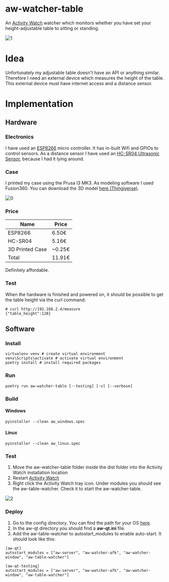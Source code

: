 # aw-watcher-table

An [Activity Watch](https://github.com/ActivityWatch/activitywatch) watcher which monitors whether you have set your height-adjustable table to sitting or standing.

![1](img/aw-watcher-table-1.jpg)

# Idea

Unfortunately my adjustable table doesn't have an API or anything similar. Therefore I need an external device which measures the height of the table. This external device must have internet access and a distance sensor.

# Implementation

## Hardware
### Electronics
I have used an [ESP8266](https://en.wikipedia.org/wiki/ESP8266) micro controller. It has in-built Wifi and GPIOs to control sensors. As a distance sensor I have used an [HC-SR04 Ultrasonic Sensor](http://wiki.sunfounder.cc/index.php?title=Ultrasonic_Module), because I had it lying around.

### Case
I printed my case using the Prusa I3 MK3. As modeling software I used Fusion360. You can download the 3D model [here (Thingiverse)](https://www.thingiverse.com/thing:4619348).

![0](img/aw-watcher-table-0.jpg)

### Price

| Name            | Price  |
|-----------------|--------|
| ESP8266         | 6.50€  |
| HC-SR04         | 5.16€  |
| 3D Printed Case | ~0.25€ |
| Total           | 11.91€ |

Definitely affordable.

### Test
When the hardware is finished and powered on, it should be possible to get the table height via the curl command:
```
# curl http://192.168.2.4/measure
{"table_height":128}
```

## Software
### Install
```
virtualenv venv # create virtual environment
venv\Scripts\activate # activate virtual environment
poetry install # install required packages
```
### Run
```
poetry run aw-watcher-table [--testing] [-v] [--verbose]
```
### Build
#### Windows
```
pyinstaller --clean aw_windows.spec
```
#### Linux
```
pyinstaller --clean aw_linux.spec
```
### Test
1. Move the aw-watcher-table folder inside the dist folder into the Activity Watch installation location
2. Restart [Activity Watch](https://github.com/ActivityWatch/activitywatch)
3. Right click the Activity Watch tray icon. Under modules you should see the aw-table-watcher. Check it to start the aw-watcher-table.

![2](img/aw-watcher-table-deployment.jpg)

### Deploy
1. Go to the config directory. You can find the path for your OS [here](https://docs.activitywatch.net/en/latest/getting-started.html#config).
2. In the aw-qt directory you should find a **aw-qt.ini** file.
3. Add the aw-table-watcher to autostart_modules to enable auto-start. It should look like this:

```
[aw-qt]
autostart_modules = ["aw-server", "aw-watcher-afk", "aw-watcher-window", "aw-table-watcher"]

[aw-qt-testing]
autostart_modules = ["aw-server", "aw-watcher-afk", "aw-watcher-window", "aw-table-watcher"]
```